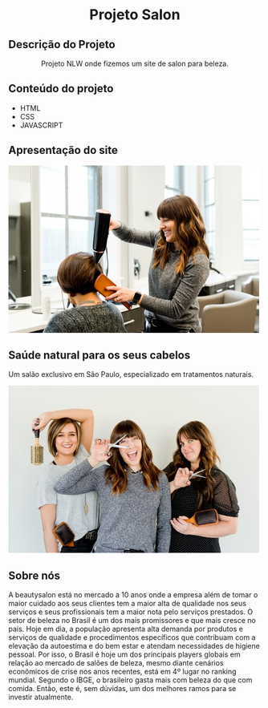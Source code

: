 <h1 align="center">Projeto Salon</h1>

## Descrição do Projeto

<p align="center">Projeto NLW onde fizemos um site de salon para beleza.</p>

<h2>Conteúdo do projeto</h2>

<ul>
  <li>HTML</li>
  <li>CSS</li>
  <li>JAVASCRIPT</li>
</ul>

<h2>Apresentação do site</h2>

 <img src="Assets/fotos/44.jpg" alt="Mulher sorrindo penteando outra mulher"/>
 
 
 <h2 class="title">Saúde natural para os seus cabelos</h2>
            <p>
              Um salão exclusivo em São Paulo, especializado em tratamentos
              naturais.
            </p>
          </div>
        </div>
        
 <img src="Assets/fotos/45.jpg" alt="3 mulheres sorrindo " />
 
 <h2 class="title">Sobre nós</h2>
            <p>
              A beautysalon está no mercado a 10 anos onde a empresa além de tomar o maior cuidado aos seus clientes tem a maior alta de qualidade nos seus serviços e seus profissionais tem a maior nota pelo serviços prestados.
              O setor de beleza no Brasil é um dos mais promissores e que mais cresce no país. 
              Hoje em dia, a população apresenta alta demanda por produtos e serviços de qualidade e procedimentos específicos que contribuam com a elevação da autoestima e do bem estar e atendam necessidades de higiene pessoal.
              Por isso, o Brasil é hoje um dos principais players globais em relação ao mercado de salões de beleza, mesmo diante cenários econômicos de crise nos anos         recentes, está em 4º lugar no ranking mundial. 
              Segundo o IBGE, o brasileiro gasta mais com beleza do que com comida. 
              Então, este é, sem dúvidas, um dos melhores ramos para se investir atualmente.
          </p>
            
            
         
         
         
        
        
         
  
  
      

          

